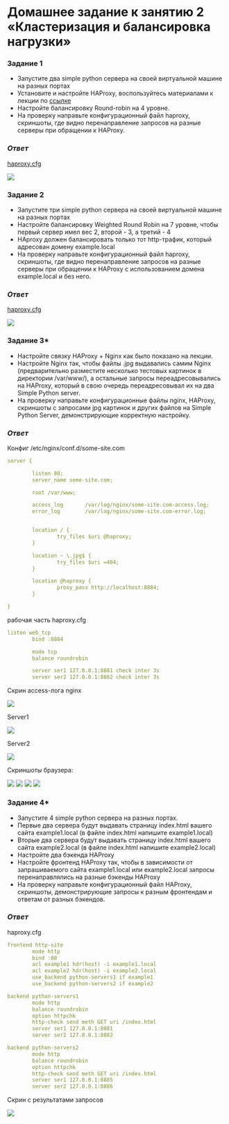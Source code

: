 # Домашнее задание к занятию 2 «Кластеризация и балансировка нагрузки»

### Задание 1
- Запустите два simple python сервера на своей виртуальной машине на разных портах
- Установите и настройте HAProxy, воспользуйтесь материалами к лекции по [ссылке](2/)
- Настройте балансировку Round-robin на 4 уровне.
- На проверку направьте конфигурационный файл haproxy, скриншоты, где видно перенаправление запросов на разные серверы при обращении к HAProxy.

### *Ответ*

[haproxy.cfg](./homework-2/haproxy.cfg)

![](./homework-2/image-01.jpg)


### Задание 2
- Запустите три simple python сервера на своей виртуальной машине на разных портах
- Настройте балансировку Weighted Round Robin на 7 уровне, чтобы первый сервер имел вес 2, второй - 3, а третий - 4
- HAproxy должен балансировать только тот http-трафик, который адресован домену example.local
- На проверку направьте конфигурационный файл haproxy, скриншоты, где видно перенаправление запросов на разные серверы при обращении к HAProxy c использованием домена example.local и без него.

### *Ответ*

[haproxy.cfg](./homework-2/2-haproxy.cfg)

![](./homework-2/image-02.jpg)



### Задание 3*
- Настройте связку HAProxy + Nginx как было показано на лекции.
- Настройте Nginx так, чтобы файлы .jpg выдавались самим Nginx (предварительно разместите несколько тестовых картинок в директории /var/www/), а остальные запросы переадресовывались на HAProxy, который в свою очередь переадресовывал их на два Simple Python server.
- На проверку направьте конфигурационные файлы nginx, HAProxy, скриншоты с запросами jpg картинок и других файлов на Simple Python Server, демонстрирующие корректную настройку.

### *Ответ*

Конфиг /etc/nginx/conf.d/some-site.com

```yml
server {

        listen 80;
        server_name some-site.com;

        root /var/www;

        access_log       /var/log/nginx/some-site.com-access.log;
        error_log        /var/log/nginx/some-site.com-error.log;


        location / {
                try_files $uri @haproxy;
        }

        location ~ \.jpg$ {
                try_files $uri =404;
        }

        location @haproxy {
                proxy_pass http://localhost:8884;
        }

}
```

рабочая часть haproxy.cfg

```yml
listen web_tcp
        bind :8884

        mode tcp
        balance roundrobin

        server ser1 127.0.0.1:8881 check inter 3s
        server ser2 127.0.0.1:8882 check inter 3s
```

Скрин access-лога nginx

![](./homework-2/image-03.jpg)

Server1

![](./homework-2/image-04.jpg)

Server2

![](./homework-2/image-05.jpg)

Скриншоты браузера:

![](./homework-2/image-06.jpg)
![](./homework-2/image-07.jpg)
![](./homework-2/image-08.jpg)
![](./homework-2/image-09.jpg)


### Задание 4*
- Запустите 4 simple python сервера на разных портах.
- Первые два сервера будут выдавать страницу index.html вашего сайта example1.local (в файле index.html напишите example1.local)
- Вторые два сервера будут выдавать страницу index.html вашего сайта example2.local (в файле index.html напишите example2.local)
- Настройте два бэкенда HAProxy
- Настройте фронтенд HAProxy так, чтобы в зависимости от запрашиваемого сайта example1.local или example2.local запросы перенаправлялись на разные бэкенды HAProxy
- На проверку направьте конфигурационный файл HAProxy, скриншоты, демонстрирующие запросы к разным фронтендам и ответам от разных бэкендов.

### *Ответ*

haproxy.cfg

```yml
frontend http-site
        mode http
        bind :80
        acl example1 hdr(host) -i example1.local
        acl example2 hdr(host) -i example2.local
        use_backend python-servers1 if example1
        use_backend python-servers2 if example2

backend python-servers1
        mode http
        balance roundrobin
        option httpchk
        http-check send meth GET uri /index.html
        server ser1 127.0.0.1:8881
        server ser2 127.0.0.1:8882

backend python-servers2
        mode http
        balance roundrobin
        option httpchk
        http-check send meth GET uri /index.html
        server ser1 127.0.0.1:8885
        server ser2 127.0.0.1:8886

```

Скрин с результатами запросов

![](./homework-2/image-10.jpg)
